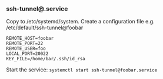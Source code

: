 ### ssh-tunnel@.service

Copy to /etc/systemd/system.
Create a configuration file e.g. /etc/default/ssh-tunnel@foobar

```
REMOTE_HOST=foobar
REMOTE_PORT=22
REMOTE_USER=foo
LOCAL_PORT=20022
KEY_FILE=/home/bar/.ssh/id_rsa
```

Start the service: `systemctl start ssh-tunnel@foobar.service`
